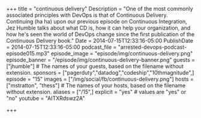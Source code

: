 +++
title = "continuous delivery"
Description = "One of the most commonly associated principles with DevOps is that of Continuous Delivery. Continuing (ha ha) upon our previous episode on Continuous Integration, Jez Humble talks about what CD is, how it can help your organization, and how he's seen the world of DevOps change since the first publication of the Continuous Delivery book."
Date = 2014-07-15T12:33:16-05:00
PublishDate = 2014-07-15T12:33:16-05:00
podcast_file = "arrested-devops-podcast-episode015.mp3"
episode_image = "episode/img/continuous-delivery.png"
episode_banner = "/episode/img/continuous-delivery-banner.png"
guests = ["jhumble"] # The names of your guests, based on the filename without extension.
sponsors = ["pagerduty","datadog","codeship","10thmagnitude",]
episode = "15"
images = ["/img/social/fb/continuous-delivery.png"]
hosts = ["mstratton", "thess"] # The names of your hosts, based on the filename without extension.
aliases = ["/15",]
explicit = "yes" # values are "yes" or "no"
youtube = "AITXRdswz2A"

+++

